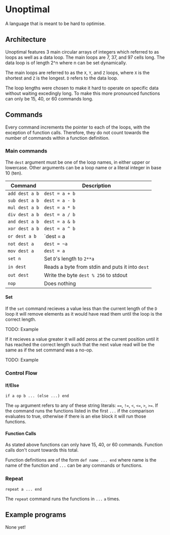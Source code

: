 # Unoptimal

A language that is meant to be hard to optimise.

## Architecture

Unoptimal features 3 main circular arrays of integers which referred
to as loops as well as a data loop. The main loops are 7, 37, and 97
cells long. The data loop is of length 2^n where n can be set
dynamically.

The main loops are referred to as the `X`, `Y`, and `Z` loops, where
`X` is the shortest and `Z` is the longest. `D` refers to the data
loop.

The loop lengths were chosen to make it hard to operate on specific
data without waiting excedingly long. To make this more pronounced
functions can only be 15, 40, or 60 commands long. 

## Commands

Every command increments the pointer to each of the loops, with the
exception of function calls. Therefore, they do not count towards the
number of commands within a function definition.

### Main commands

The `dest` argument must be one of the loop names, in either upper or
lowercase. Other arguments can be a loop name or a literal integer in
base 10 (ten).

| Command                          | Description                                                   |
| -------------------------------- | ------------------------------------------------------------- |
| `add dest a b`                   | `dest = a + b`                                                |
| `sub dest a b`                   | `dest = a - b`                                                |
| `mul dest a b`                   | `dest = a * b`                                                |
| `div dest a b`                   | `dest = a / b`                                                |
| `and dest a b`                   | `dest = a & b`                                                |
| `xor dest a b`                   | `dest = a ^ b`                                                |
| `or dest a b`                    | `dest = a | b`                                                |
| `not dest a`                     | `dest = ~a`                                                   |
| `mov dest a`                     | `dest = a`                                                    |
| `set n`                          | Set `D`'s length to `2**a`                                    |
| `in dest`                        | Reads a byte from stdin and puts it into `dest`               |
| `out dest`                       | Write the byte `dest % 256` to stdout                         |
| `nop`                            | Does nothing                                                  |

#### Set

If the `set` command recieves a value less than the current length of
the `D` loop it will remove elements as it would have read them until
the loop is the correct length.

TODO: Example

If it recieves a value greater it will add zeros at the current
position until it has reached the correct length such that the next
value read will be the same as if the set command was a no-op.

TODO: Example

### Control Flow

#### If/Else

`if a op b ... (else ...) end`

The `op` argument refers to any of these string literals: `==`, `!=`,
`<`, `<=`, `>`, `>=`. If the command runs the functions listed in the
first `...` if the comparison evaluates to true, otherwise if there is
an else block it will run those functions.

#### Function Calls

As stated above functions can only have 15, 40, or 60 commands. Function
calls don't count towards this total. 

Function definitions are of the form `def name ... end` where name is
the name of the function and `...` can be any commands or functions.

### Repeat

`repeat a ... end`

The `repeat` command runs the functions in `...` `a` times.

## Example programs

None yet!

